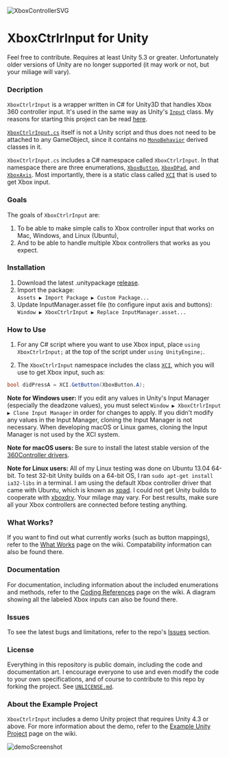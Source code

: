![XboxControllerSVG](https://upload.wikimedia.org/wikipedia/commons/thumb/1/1b/Xbox_Controller.svg/200px-Xbox_Controller.svg.png)

XboxCtrlrInput for Unity
========================

Feel free to contribute. Requires at least Unity 5.3 or greater. Unfortunately older versions of Unity are no longer supported (it may work or not, but your miliage will vary).

### Decription

`XboxCtrlrInput` is a wrapper written in C# for Unity3D that handles Xbox 360 controller input. It's used in the same way as Unity's [`Input`](http://docs.unity3d.com/Documentation/ScriptReference/Input.html) class. My reasons for starting this project can be read [here](http://jibransyed.wordpress.com/2013/09/07/the-motivation-behind-xboxctrlrinput/).

[`XboxCtrlrInput.cs`](https://github.com/JISyed/Unity-XboxCtrlrInput/blob/master/XboxCtrlrInput/Assets/XboxCtrlrInputPackage/XboxCtrlrInput.cs) itself is not a Unity script and thus does not need to be attached to any GameObject, since it contains no [`MonoBehavior`](http://docs.unity3d.com/Documentation/ScriptReference/MonoBehaviour.html) derived classes in it.

`XboxCtrlrInput.cs` includes a C# namespace called `XboxCtrlrInput`. In that namespace there are three enumerations, [`XboxButton`](https://github.com/JISyed/Unity-XboxCtrlrInput/wiki/XboxButton), [`XboxDPad`](https://github.com/JISyed/Unity-XboxCtrlrInput/wiki/XboxDPad), and [`XboxAxis`](https://github.com/JISyed/Unity-XboxCtrlrInput/wiki/XboxAxis). Most importantly, there is a static class called [`XCI`](https://github.com/JISyed/Unity-XboxCtrlrInput/wiki/Coding-Reference#the-xci-class) that is used to get Xbox input.


### Goals

The goals of `XboxCtrlrInput` are:

1.   To be able to make simple calls to Xbox controller input that works on Mac, Windows, and Linux (Ubuntu),
2.   And to be able to handle multiple Xbox controllers that works as you expect.


### Installation

1. Download the latest .unitypackage [release](https://github.com/JISyed/Unity-XboxCtrlrInput/releases).
2. Import the package:  
   `Assets ▶ Import Package ▶ Custom Package...`
3. Update InputManager.asset file (to configure input axis and buttons):  
   `Window ▶ XboxCtrlrInput ▶ Replace InputManager.asset...`


### How to Use

1. For any C# script where you want to use Xbox input, place `using XboxCtrlrInput;` at the top of the script under `using UnityEngine;`.

2. The `XboxCtrlrInput` namespace includes the class [`XCI`](https://github.com/JISyed/Unity-XboxCtrlrInput/wiki/Coding-Reference#the-xci-class), which you will use to get Xbox input, such as:
```csharp
bool didPressA = XCI.GetButton(XboxButton.A);
```

**Note for Windows user:** If you edit any values in Unity's Input Manager (especially the deadzone values), you must select `Window ▶ XboxCtrlrInput ▶ Clone Input Manager` in order for changes to apply. If you didn't modify any values in the Input Manager, cloning the Input Manager is not necessary. When developing macOS or Linux games, cloning the Input Manager is not used by the XCI system.

**Note for macOS users:** Be sure to install the latest stable version of the [360Controller drivers](https://github.com/360Controller/360Controller/releases).

**Note for Linux users:** All of my Linux testing was done on Ubuntu 13.04 64-bit. To test 32-bit Unity builds on a 64-bit OS, I ran `sudo apt-get install ia32-libs` in a terminal. I am using the default Xbox controller driver that came with Ubuntu, which is known as [xpad](http://lxr.free-electrons.com/source/drivers/input/joystick/xpad.c). I could not get Unity builds to cooperate with [xboxdrv](http://pingus.seul.org/~grumbel/xboxdrv/). Your milage may vary. For best results, make sure all your Xbox controllers are connected before testing anything.


### What Works?

If you want to find out what currently works (such as button mappings), refer to the [What Works](https://github.com/JISyed/Unity-XboxCtrlrInput/wiki/What-Works) page on the wiki. Compatability information can also be found there.


### Documentation

For documentation, including information about the included enumerations and methods, refer to the [Coding References](https://github.com/JISyed/Unity-XboxCtrlrInput/wiki/Coding-Reference) page on the wiki. A diagram showing all the labeled Xbox inputs can also be found there.

### Issues

To see the latest bugs and limitations, refer to the repo's [Issues](https://github.com/JISyed/Unity-XboxCtrlrInput/issues) section.

### License

Everything in this repository is public domain, including the code and documentation art. I encourage everyone to use and even modify the code to your own specifications, and of course to contribute to this repo by forking the project. See [`UNLICENSE.md`](https://github.com/JISyed/Unity-XboxCtrlrInput/blob/master/UNLICENSE.md).

### About the Example Project

`XboxCtrlrInput` includes a demo Unity project that requires Unity 4.3 or above. For more information about the demo, refer to the [Example Unity Project](https://github.com/JISyed/Unity-XboxCtrlrInput/wiki/The-Example-Unity-Project) page on the wiki.

![demoScreenshot](http://jibransyed.files.wordpress.com/2013/09/screen-shot-2013-09-09-at-3-24-24-pm.png?w=600)
